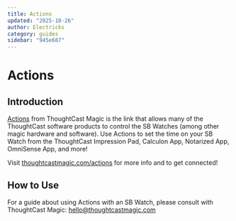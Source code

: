 ```yaml
---
title: Actions
updated: "2025-10-26"
author: Electricks
category: guides
sidebar: "945e687"
---
```


# Actions

## Introduction

[Actions](https://thoughtcastmagic.com/actions) from ThoughtCast Magic is the link that allows many of the ThoughtCast software products to control the SB Watches (among other magic hardware and software). Use Actions to set the time on your SB Watch from the ThoughtCast Impression Pad, Calculon App, Notarized App, OmniSense App, and more!

Visit [thoughtcastmagic.com/actions](https://thoughtcastmagic.com/actions) for more info and to get connected!

## How to Use

For a guide about using Actions with an SB Watch, please consult with ThoughtCast Magic: hello@thoughtcastmagic.com